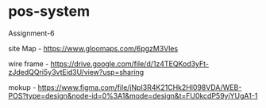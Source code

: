# pos-system
Assignment-6

site Map -  https://www.gloomaps.com/6pgzM3Vles

wire frame - https://drive.google.com/file/d/1z4TEQKod3yFt-zJdedQQri5y3vtEid3U/view?usp=sharing

mokup -  https://www.figma.com/file/jNpI3R4K21CHk2Hl098VDA/WEB-POS?type=design&node-id=0%3A1&mode=design&t=FU0kcdP59yjYUgA1-1
